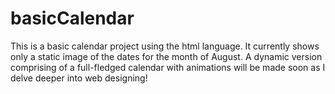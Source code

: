 # basicCalendar

This is a basic calendar project using the html language. It currently shows only a static image of the dates for the month of August. A dynamic version comprising of a full-fledged calendar with animations will be made soon as I delve deeper into web designing!
